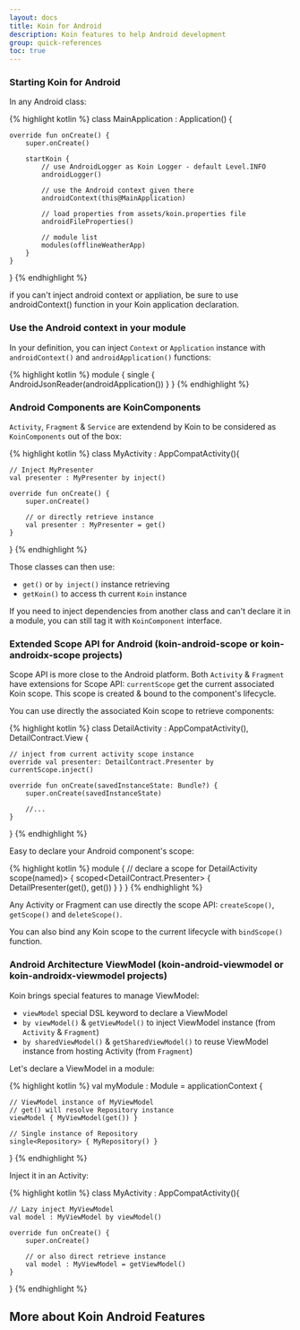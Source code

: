 ```yaml
---
layout: docs
title: Koin for Android
description: Koin features to help Android development 
group: quick-references
toc: true
---
```


### Starting Koin for Android

In any Android class:

{% highlight kotlin %}
class MainApplication : Application() {

    override fun onCreate() {
        super.onCreate()

        startKoin {
            // use AndroidLogger as Koin Logger - default Level.INFO
            androidLogger()

            // use the Android context given there
            androidContext(this@MainApplication)

            // load properties from assets/koin.properties file
            androidFileProperties()

            // module list
            modules(offlineWeatherApp)
        }
    }
}
{% endhighlight %}

<div class="alert alert-primary" role="alert">
    if you can't inject android context or appliation, be sure to use androidContext() function in your Koin application declaration.
</div>

### Use the Android context in your module

In your definition, you can inject `Context` or `Application` instance with `androidContext()` and `androidApplication()` functions:

{% highlight kotlin %}
module {
    single<JsonReader> { AndroidJsonReader(androidApplication()) }
}
{% endhighlight %}

### Android Components are KoinComponents

`Activity`, `Fragment` & `Service` are extendend by Koin to be considered as `KoinComponents` out of the box:

{% highlight kotlin %}
class MyActivity : AppCompatActivity(){

    // Inject MyPresenter
    val presenter : MyPresenter by inject()

    override fun onCreate() {
        super.onCreate()

        // or directly retrieve instance
        val presenter : MyPresenter = get()
    }
}
{% endhighlight %}

Those classes can then use:

* `get()` or `by inject()` instance retrieving
* `getKoin()` to access th current `Koin` instance

If you need to inject dependencies from another class and can't declare it in a module, you can still tag it with `KoinComponent` interface.

### Extended Scope API for Android (koin-android-scope or koin-androidx-scope projects)

Scope API is more close to the Android platform. Both `Activity` & `Fragment` have extensions for Scope API: `currentScope` get the current associated Koin scope. This scope is created & bound to the component's lifecycle.

You can use directly the associated Koin scope to retrieve components:

{% highlight kotlin %}
class DetailActivity : AppCompatActivity(), DetailContract.View {

    // inject from current activity scope instance
    override val presenter: DetailContract.Presenter by currentScope.inject()

    override fun onCreate(savedInstanceState: Bundle?) {
        super.onCreate(savedInstanceState)
        
        //...
    }
}
{% endhighlight %}

Easy to declare your Android component's scope:

{% highlight kotlin %}
module {
    // declare a scope for DetailActivity
    scope(named<DetailActivity>)> {
        scoped<DetailContract.Presenter> { DetailPresenter(get(), get()) }
    }
}
{% endhighlight %}

Any Activity or Fragment can use directly the scope API: `createScope()`, `getScope()` and `deleteScope()`.

You can also bind any Koin scope to the current lifecycle with `bindScope()` function.

### Android Architecture ViewModel (koin-android-viewmodel or koin-androidx-viewmodel projects)

Koin brings special features to manage ViewModel:

* `viewModel` special DSL keyword to declare a ViewModel
* `by viewModel()` & `getViewModel()` to inject ViewModel instance (from `Activity` & `Fragment`)
* `by sharedViewModel()` & `getSharedViewModel()` to reuse ViewModel instance from hosting Activity (from `Fragment`)

Let's declare a ViewModel in a module:

{% highlight kotlin %}
val myModule : Module = applicationContext {
    
    // ViewModel instance of MyViewModel
    // get() will resolve Repository instance
    viewModel { MyViewModel(get()) }

    // Single instance of Repository
    single<Repository> { MyRepository() }
}
{% endhighlight %}

Inject it in an Activity:

{% highlight kotlin %}
class MyActivity : AppCompatActivity(){

    // Lazy inject MyViewModel
    val model : MyViewModel by viewModel()

    override fun onCreate() {
        super.onCreate()

        // or also direct retrieve instance
        val model : MyViewModel = getViewModel()
    }
}
{% endhighlight %}

## More about Koin Android Features

